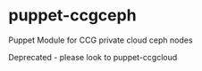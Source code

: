 puppet-ccgceph
=================

Puppet Module for CCG private cloud ceph nodes

Deprecated - please look to puppet-ccgcloud
